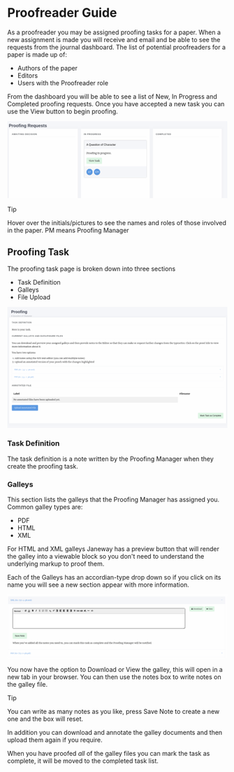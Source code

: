 # Proofreader Guide

As a proofreader you may be assigned proofing tasks for a paper. When a
new assignment is made you will receive and email and be able to see the
requests from the journal dashboard. The list of potential proofreaders
for a paper is made up of:

  - Authors of the paper
  - Editors
  - Users with the Proofreader role

From the dashboard you will be able to see a list of New, In Progress
and Completed proofing requests. Once you have accepted a new task you
can use the View button to begin proofing.

![A proofing task that has been accepted](nstatic/proofing_requests.png)

<div class="tip">

<div class="title">

Tip

</div>

Hover over the initials/pictures to see the names and roles of those
involved in the paper. PM means Proofing Manager

</div>

## Proofing Task

The proofing task page is broken down into three sections

  - Task Definition
  - Galleys
  - File Upload

![A proofing task that has been accepted](nstatic/proofing_page.png)

### Task Definition

The task definition is a note written by the Proofing Manager when they
create the proofing task.

### Galleys

This section lists the galleys that the Proofing Manager has assigned
you. Common galley types are:

  - PDF
  - HTML
  - XML

For HTML and XML galleys Janeway has a preview button that will render
the galley into a viewable block so you don't need to understand the
underlying markup to proof them.

Each of the Galleys has an accordian-type drop down so if you click on
its name you will see a new section appear with more information.

![An XML galley expanded](nstatic/proofing_galleys.png)

You now have the option to Download or View the galley, this will open
in a new tab in your browser. You can then use the notes box to write
notes on the galley file.

<div class="tip">

<div class="title">

Tip

</div>

You can write as many notes as you like, press Save Note to create a new
one and the box will reset.

</div>

In addition you can download and annotate the galley documents and then
upload them again if you require.

When you have proofed *all* of the galley files you can mark the task as
complete, it will be moved to the completed task list.
